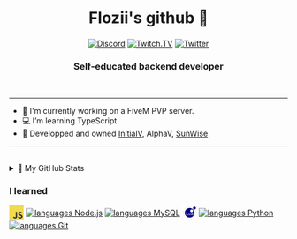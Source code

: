 <div align="center">
   <h1>Flozii's github 🙌</h1>
</div>
<p align="center">
<a href=https://discord.gg/BKvG2Dy7rf target="blank"><img align="center" src=https://cdn.jsdelivr.net/npm/simple-icons@v3/icons/discord.svg alt="Discord" height="25" width="25" /></a>
<a href=https://www.twitch.tv/gk_flozii target="blank"><img align="center" src=https://cdn.jsdelivr.net/npm/simple-icons@v3/icons/twitch.svg alt="Twitch.TV" height="25" width="25" /></a>
 <a href= https://twitter.com/FloziiG target="blank"><img align="center" src=https://cdn.jsdelivr.net/npm/simple-icons@v3/icons/twitter.svg alt="Twitter" height="25" width="25" /></a>
 
</p>

<h3 align="center">Self-educated backend developer</h3>
<br/>

---

- 🔨 I'm currently working on a FiveM PVP server.
- 💻 I’m learning TypeScript
- 💽 Developped and owned [InitialV](https://github.com/Naamelesss/InitialV), AlphaV, [SunWise](https://github.com/SunWise-Network)

---

<br/>

<details>
  <summary>👀 My GitHub Stats</summary>

<a href="https://github.com/Flozii/flozii">
  <img align="center" src="https://github-readme-stats.vercel.app/api?username=Flozii&show_icons=true&layout=compact&hide_border=true&theme=gruvbox&include_all_commits=true&count_private=true" alt="Flozii's GitHub Stats" />

  [![Top Langs](https://github-readme-stats.vercel.app/api/top-langs/?username=flozii&layout=compact&hide_border=true&theme=gruvbox)](https://github.com/flozii)

</a>

</details>

### I learned



<a href=https://discord.gg/BKvG2Dy7rf target="blank"><img align="center" src=https://raw.githubusercontent.com/github/explore/80688e429a7d4ef2fca1e82350fe8e3517d3494d/topics/javascript/javascript.png alt="languages JavaScript"  width="26" /></a>
<a href=https://discord.gg/BKvG2Dy7rf target="blank"><img align="center" src=https://www.developpez.com/public/images/news/node-js10.png alt="languages Node.js"  width="26" /></a>
<a href=https://discord.gg/BKvG2Dy7rf target="blank"><img align="center" src=https://cdn.discordapp.com/attachments/830936141657931806/831189125641011230/dGeeCAAAAAElFTkSuQmCC.png alt="languages MySQL"  width="26" /></a>
<a href=https://discord.gg/BKvG2Dy7rf target="blank"><img align="center" src=https://raw.githubusercontent.com/github/explore/80688e429a7d4ef2fca1e82350fe8e3517d3494d/topics/lua/lua.png alt="languages LUA"  width="26" /></a>
<a href=https://discord.gg/BKvG2Dy7rf target="blank"><img align="center" src=https://upload.wikimedia.org/wikipedia/commons/thumb/c/c3/Python-logo-notext.svg/1200px-Python-logo-notext.svg.png alt="languages Python"  width="26" /></a>
<a href=https://discord.gg/BKvG2Dy7rf target="blank"><img align="center" src=https://git-scm.com/images/logos/downloads/Git-Icon-1788C.png alt="languages Git"  width="26" /></a>
